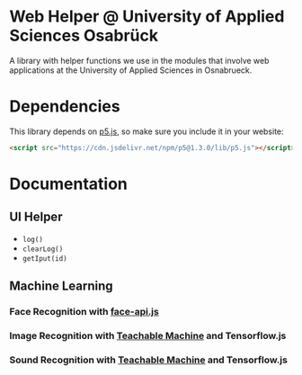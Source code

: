 # Web Helper @ University of Applied Sciences Osabrück

A library with helper functions we use in the modules that involve web applications at the University of Applied Sciences in Osnabrueck.

# Dependencies

This library depends on [p5.js](https://p5js.org/), so make sure you include it in your website:

```html
<script src="https://cdn.jsdelivr.net/npm/p5@1.3.0/lib/p5.js"></script>
```

# Documentation

## UI Helper

- `log()`
- `clearLog()`
- `getIput(id)`

## Machine Learning

### Face Recognition with [face-api.js](https://github.com/justadudewhohacks/face-api.js)

### Image Recognition with [Teachable Machine](https://teachablemachine.withgoogle.com/) and Tensorflow.js

### Sound Recognition with [Teachable Machine](https://teachablemachine.withgoogle.com/) and Tensorflow.js